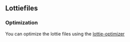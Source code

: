 ## Lottiefiles

### Optimization
You can optimize the lottie files using the [lottie-optimizer](https://lottiemizer.com/de)